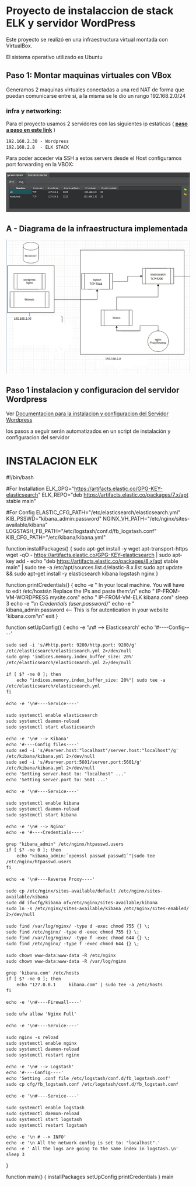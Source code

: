 # Proyecto de instalaccion de stack ELK y servidor WordPress

Este proyecto se realizó en una infraestructura virtual montada con VirtualBox.     

El sistema operativo utilizado es Ubuntu  

## Paso 1: Montar maquinas virtuales con VBox

Generamos 2 maquinas virtuales conectadas a una red NAT de forma que puedan comunicarse entre si, a la misma se le dio un rango 192.168.2.0/24
      
### infra y networking:
Para el proyecto usamos 2 servidores con las siguientes ip estaticas (  [__paso a paso en este link__](./src/staticip.md) ) 

    192.168.2.30 - Wordpress
    192.168.2.8  - ELK STACK
       
Para poder acceder vía SSH a estos servers desde el Host configuramos port forwarding en la VBOX:

![port forwarding virtual Box](./src/1-portforwarding.JPG)

## A - Diagrama de la infraestructura implementada

![Infraestructura](./src/2-DiagramaInfra.jpg)  

## Paso 1 instalacion y configuracion del servidor Wordpress 

Ver [Documentacion para la instalacion y configuracion del Servidor Wordpress](./src/3-instalacionWP.md)

los pasos a seguir serán automatizados en un script de instalación y configuracion del servidor

# INSTALACION ELK

#!/bin/bash

#For Installation
ELK_GPG="https://artifacts.elastic.co/GPG-KEY-elasticsearch"
ELK_REPO="deb https://artifacts.elastic.co/packages/7.x/apt stable main"


#For Config
ELASTIC_CFG_PATH="/etc/elasticsearch/elasticsearch.yml"
KIB_PSSWD="kibana_admin:password"
NGINX_VH_PATH="/etc/nginx/sites-available/kibana"
LOGSTASH_FB_PATH="/etc/logstash/conf.d/fb_logstash.conf"
KIB_CFG_PATH="/etc/kibana/kibana.yml"




function installPackages() {
    sudo apt-get install -y wget apt-transport-https
    wget -qO - https://artifacts.elastic.co/GPG-KEY-elasticsearch | sudo apt-key add -
    echo "deb https://artifacts.elastic.co/packages/8.x/apt stable main" | sudo tee -a /etc/apt/sources.list.d/elastic-8.x.list
    sudo apt update && sudo apt-get install -y elasticsearch kibana logstash nginx
}


function printCredentials() {
    echo -e " In your local machine. You will have to edit /etc/hosts\n Replace the IPs and paste them:\n"
    echo " IP-FROM-VM-WORDPRESS mysite.com"
    echo " IP-FROM-VM-ELK kibana.com"
    sleep 3
    echo -e "\n *Credentials (user:password)*"
    echo -e " kibana_admin:password <-- This is for autentication in your website 'kibana.com'\n"
    exit
}


function setUpConfig() {
    echo -e '\n# --> Elasticsearch'
    echo '#----Config----'
    
    sudo sed -i 's/#http.port: 9200/http.port: 9200/g' /etc/elasticsearch/elasticsearch.yml 2>/dev/null
    sudo grep 'indices.memory.index_buffer_size: 20%' /etc/elasticsearch/elasticsearch.yml 2>/dev/null
    
    if [ $? -ne 0 ]; then
        echo "indices.memory.index_buffer_size: 20%"| sudo tee -a /etc/elasticsearch/elasticsearch.yml
    fi

    echo -e '\n#----Service----'
    
    sudo systemctl enable elasticsearch
    sudo systemctl daemon-reload
    sudo systemctl start elasticsearch

    echo -e '\n# --> Kibana'
    echo '#----Config files----'
    sudo sed -i 's/#server.host:"localhost"/server.host:"localhost"/g' /etc/kibana/kibana.yml 2>/dev/null
    sudo sed -i 's/#server.port:5601/server.port:5601/g' /etc/kibana/kibana.yml 2>/dev/null
    echo 'Setting server.host to: "localhost" ...'
    echo 'Setting server.port to: 5601 ...'

    echo -e '\n#----Service----'
    
    sudo systemctl enable kibana
    sudo systemctl daemon-reload
    sudo systemctl start kibana
    
    echo -e '\n# --> Nginx'
    echo -e '#----Credentials----'

    grep "kibana_admin" /etc/nginx/htpasswd.users
    if [ $? -ne 0 ]; then
        echo "kibana_admin:`openssl passwd passwd1`"|sudo tee /etc/nginx/htpasswd.users
    fi

    echo -e '\n#----Reverse Proxy----'
    
    sudo cp /etc/nginx/sites-available/default /etc/nginx/sites-available/kibana
    sudo dd if=cfg/kibana of=/etc/nginx/sites-available/kibana
    sudo ln -s /etc/nginx/sites-available/kibana /etc/nginx/sites-enabled/ 2>/dev/null

    sudo find /var/log/nginx/ -type d -exec chmod 755 {} \;
    sudo find /etc/nginx/ -type d -exec chmod 755 {} \;
    sudo find /var/log/nginx/ -type f -exec chmod 644 {} \;
    sudo find /etc/nginx/ -type f -exec chmod 644 {} \;

    sudo chown www-data:www-data -R /etc/nginx
    sudo chown www-data:www-data -R /var/log/nginx

    grep 'kibana.com' /etc/hosts
    if [ $? -ne 0 ]; then
        echo "127.0.0.1     kibana.com" | sudo tee -a /etc/hosts
    fi

    echo -e '\n#----Firewall----'
    
    sudo ufw allow 'Nginx Full'

    echo -e '\n#----Service----'
    
    sudo nginx -s reload
    sudo systemctl enable nginx
    sudo systemctl daemon-reload
    sudo systemctl restart nginx

    echo -e '\n# --> Logstash'
    echo '#----Config----'
    echo 'Setting .conf file /etc/logstash/conf.d/fb_logstash.conf'
    sudo cp cfg/fb_logstash.conf /etc/logstash/conf.d/fb_logstash.conf
    
    echo -e '\n#----Service----'
    
    sudo systemctl enable logstash
    sudo systemctl daemon-reload
    sudo systemctl start logstash
    sudo systemctl restart logstash
    
    echo -e '\n # --> INFO'
    echo -e '\n All the network config is set to: "localhost".'
    echo -e ' All the logs are going to the same index in logstash.\n'
    sleep 3
}




function main() {
    installPackages
    setUpConfig
    printCredentials
}
main